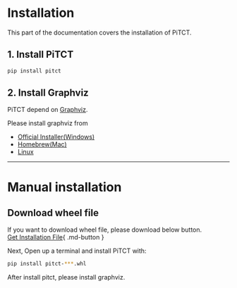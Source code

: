 # Installation

This part of the documentation covers the installation of PiTCT.

## 1. Install PiTCT

```bash
pip install pitct
```

## 2. Install Graphviz

PiTCT depend on [Graphviz](https://graphviz.org/).

Please install graphviz from

- [Official Installer(Windows)](https://graphviz.org/download/#windows) 
- [Homebrew(Mac)](https://graphviz.org/download/#mac)
- [Linux](https://graphviz.org/download/)

---

# Manual installation

## Download wheel file
If you want to download wheel file, please download below button.  
[Get Installation File](https://github.com/OMUCAI/PiTCT/releases/latest){ .md-button }

Next, Open up a terminal and install PiTCT with:

```bash
pip install pitct-***.whl
```

After install pitct, please install graphviz.
